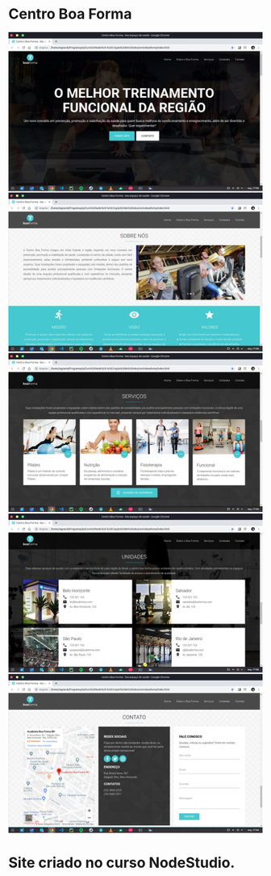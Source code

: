 # Centro Boa Forma 

<img src="centroboaforma/site/Captura de tela de 2019-09-16 17-08-04.png"> 
</br>
<img src="centroboaforma/site/Captura de tela de 2019-09-16 17-08-07.png"> 
</br>
<img src="centroboaforma/site/Captura de tela de 2019-09-16 17-08-09.png"> 
</br>
<img src="centroboaforma/site/Captura de tela de 2019-09-16 17-08-15.png"> 
</br>
<img src="centroboaforma/site/Captura de tela de 2019-09-16 17-08-18.png"> 
</br>

# Site criado no curso NodeStudio.

